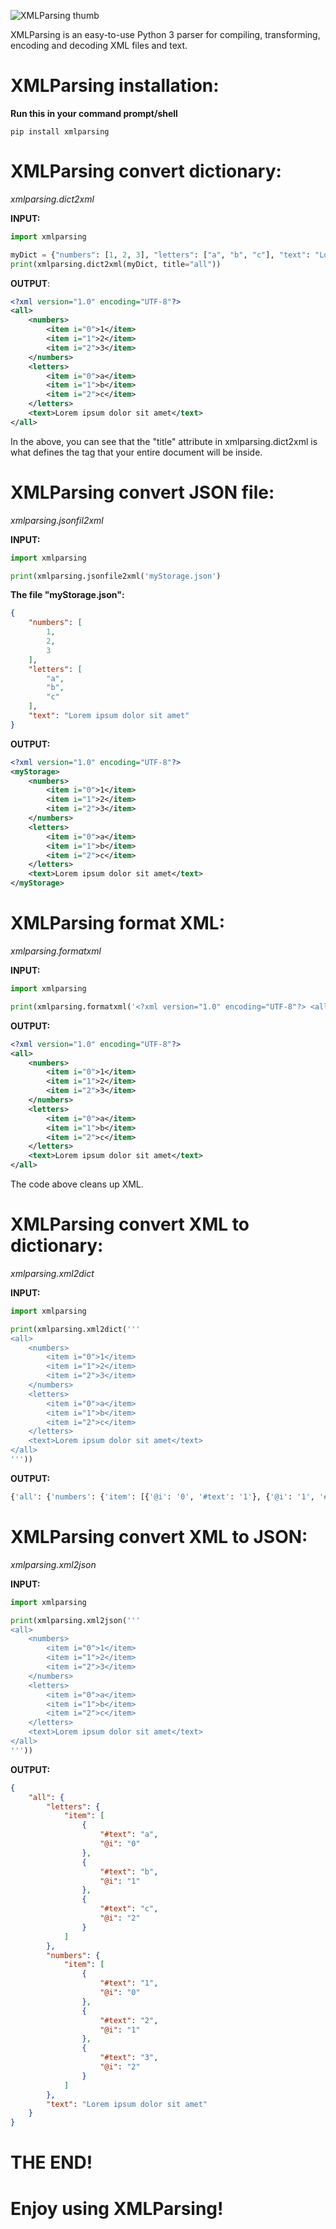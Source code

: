 ![XMLParsing thumb](https://trinket-user-assets.trinket.io/6941b07c401d1545ca2798872d963cbc23b46221-63e29e94459c0b3016cbf3ea.png)

XMLParsing is an easy-to-use Python 3 parser for compiling, transforming, encoding and decoding XML files and text.

# XMLParsing installation:

**Run this in your command prompt/shell**

```
pip install xmlparsing
```

# XMLParsing convert dictionary:
*xmlparsing.dict2xml*

**INPUT:**

```python
import xmlparsing

myDict = {"numbers": [1, 2, 3], "letters": ["a", "b", "c"], "text": "Lorem ipsum dolor sit amet"} 
print(xmlparsing.dict2xml(myDict, title="all"))
```

**OUTPUT**:

```xml
<?xml version="1.0" encoding="UTF-8"?>
<all>
    <numbers>
        <item i="0">1</item>
        <item i="1">2</item>
        <item i="2">3</item>
    </numbers>
    <letters>
        <item i="0">a</item>
        <item i="1">b</item>
        <item i="2">c</item>
    </letters>
    <text>Lorem ipsum dolor sit amet</text>
</all>
```

In the above, you can see that the "title" attribute in xmlparsing.dict2xml is what defines the tag that your entire document will be inside.

# XMLParsing convert JSON file:
*xmlparsing.jsonfil2xml*

**INPUT:**

```python
import xmlparsing

print(xmlparsing.jsonfile2xml('myStorage.json')
```

**The file "myStorage.json":**

```json
{
    "numbers": [
        1,
        2,
        3
    ],
    "letters": [
        "a",
        "b",
        "c"
    ],
    "text": "Lorem ipsum dolor sit amet"
}
```

**OUTPUT:**

```xml
<?xml version="1.0" encoding="UTF-8"?>
<myStorage>
    <numbers>
        <item i="0">1</item>
        <item i="1">2</item>
        <item i="2">3</item>
    </numbers>
    <letters>
        <item i="0">a</item>
        <item i="1">b</item>
        <item i="2">c</item>
    </letters>
    <text>Lorem ipsum dolor sit amet</text>
</myStorage>
```

# XMLParsing format XML:
*xmlparsing.formatxml*

**INPUT:**

```python
import xmlparsing

print(xmlparsing.formatxml('<?xml version="1.0" encoding="UTF-8"?> <all> <numbers> <item i="0">1</item> <item i="1">2</item> <item i="2">3</item> </numbers> <letters> <item i="0">a</item> <item i="1">b</item> <item i="2">c</item> </letters> <text>Lorem ipsum dolor sit amet</text> </all>'))
```

**OUTPUT:**

```xml
<?xml version="1.0" encoding="UTF-8"?>
<all>
    <numbers>
        <item i="0">1</item>
        <item i="1">2</item>
        <item i="2">3</item>
    </numbers>
    <letters>
        <item i="0">a</item>
        <item i="1">b</item>
        <item i="2">c</item>
    </letters>
    <text>Lorem ipsum dolor sit amet</text>
</all>
```

The code above cleans up XML.

# XMLParsing convert XML to dictionary:
*xmlparsing.xml2dict*

**INPUT:**

```python
import xmlparsing

print(xmlparsing.xml2dict('''
<all>
    <numbers>
        <item i="0">1</item>
        <item i="1">2</item>
        <item i="2">3</item>
    </numbers>
    <letters>
        <item i="0">a</item>
        <item i="1">b</item>
        <item i="2">c</item>
    </letters>
    <text>Lorem ipsum dolor sit amet</text>
</all>
'''))
```

**OUTPUT:**

```python
{'all': {'numbers': {'item': [{'@i': '0', '#text': '1'}, {'@i': '1', '#text': '2'}, {'@i': '2', '#text': '3'}]}, 'letters': {'item': [{'@i': '0', '#text': 'a'}, {'@i': '1', '#text': 'b'}, {'@i': '2', '#text': 'c'}]}, 'text': 'Lorem ipsum dolor sit amet'}}
```

# XMLParsing convert XML to JSON:
*xmlparsing.xml2json*

**INPUT:**

```python
import xmlparsing

print(xmlparsing.xml2json('''
<all>
    <numbers>
        <item i="0">1</item>
        <item i="1">2</item>
        <item i="2">3</item>
    </numbers>
    <letters>
        <item i="0">a</item>
        <item i="1">b</item>
        <item i="2">c</item>
    </letters>
    <text>Lorem ipsum dolor sit amet</text>
</all>
'''))
```

**OUTPUT:**

```json
{
    "all": {
        "letters": {
            "item": [
                {
                    "#text": "a",
                    "@i": "0"
                },
                {
                    "#text": "b",
                    "@i": "1"
                },
                {
                    "#text": "c",
                    "@i": "2"
                }
            ]
        },
        "numbers": {
            "item": [
                {
                    "#text": "1",
                    "@i": "0"
                },
                {
                    "#text": "2",
                    "@i": "1"
                },
                {
                    "#text": "3",
                    "@i": "2"
                }
            ]
        },
        "text": "Lorem ipsum dolor sit amet"
    }
}
```

# THE END!
# Enjoy using XMLParsing!
